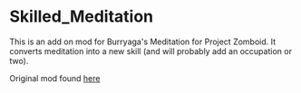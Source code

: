 # Skilled_Meditation
This is an add on mod for Burryaga's Meditation for Project Zomboid. It converts meditation into a new skill (and will probably add an occupation or two). 

Original mod found [here](https://steamcommunity.com/sharedfiles/filedetails/?id=2891623922)
